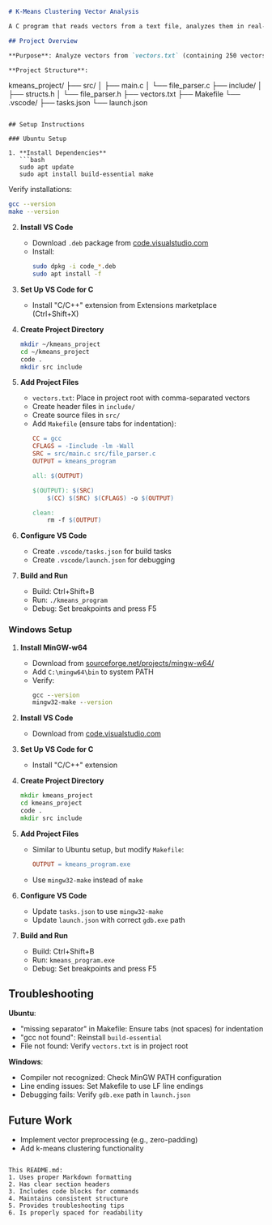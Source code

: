 ```markdown
# K-Means Clustering Vector Analysis

A C program that reads vectors from a text file, analyzes them in real-time for preprocessing needs, and prepares data for k-means clustering.

## Project Overview

**Purpose**: Analyze vectors from `vectors.txt` (containing 250 vectors of 2D to 5D) and recommend preprocessing methods (e.g., zero-padding) for k-means clustering.

**Project Structure**:
```
kmeans_project/
├── src/
│   ├── main.c
│   └── file_parser.c
├── include/
│   ├── structs.h
│   └── file_parser.h
├── vectors.txt
├── Makefile
└── .vscode/
    ├── tasks.json
    └── launch.json
```

## Setup Instructions

### Ubuntu Setup

1. **Install Dependencies**
   ```bash
   sudo apt update
   sudo apt install build-essential make
   ```
   Verify installations:
   ```bash
   gcc --version
   make --version
   ```

2. **Install VS Code**
   - Download `.deb` package from [code.visualstudio.com](https://code.visualstudio.com/)
   - Install:
     ```bash
     sudo dpkg -i code_*.deb
     sudo apt install -f
     ```

3. **Set Up VS Code for C**
   - Install "C/C++" extension from Extensions marketplace (Ctrl+Shift+X)

4. **Create Project Directory**
   ```bash
   mkdir ~/kmeans_project
   cd ~/kmeans_project
   code .
   mkdir src include
   ```

5. **Add Project Files**
   - `vectors.txt`: Place in project root with comma-separated vectors
   - Create header files in `include/`
   - Create source files in `src/`
   - Add `Makefile` (ensure tabs for indentation):
     ```makefile
     CC = gcc
     CFLAGS = -Iinclude -lm -Wall
     SRC = src/main.c src/file_parser.c
     OUTPUT = kmeans_program

     all: $(OUTPUT)

     $(OUTPUT): $(SRC)
         $(CC) $(SRC) $(CFLAGS) -o $(OUTPUT)

     clean:
         rm -f $(OUTPUT)
     ```

6. **Configure VS Code**
   - Create `.vscode/tasks.json` for build tasks
   - Create `.vscode/launch.json` for debugging

7. **Build and Run**
   - Build: Ctrl+Shift+B
   - Run: `./kmeans_program`
   - Debug: Set breakpoints and press F5

### Windows Setup

1. **Install MinGW-w64**
   - Download from [sourceforge.net/projects/mingw-w64/](https://sourceforge.net/projects/mingw-w64/)
   - Add `C:\mingw64\bin` to system PATH
   - Verify:
     ```cmd
     gcc --version
     mingw32-make --version
     ```

2. **Install VS Code**
   - Download from [code.visualstudio.com](https://code.visualstudio.com/)

3. **Set Up VS Code for C**
   - Install "C/C++" extension

4. **Create Project Directory**
   ```cmd
   mkdir kmeans_project
   cd kmeans_project
   code .
   mkdir src include
   ```

5. **Add Project Files**
   - Similar to Ubuntu setup, but modify `Makefile`:
     ```makefile
     OUTPUT = kmeans_program.exe
     ```
   - Use `mingw32-make` instead of `make`

6. **Configure VS Code**
   - Update `tasks.json` to use `mingw32-make`
   - Update `launch.json` with correct `gdb.exe` path

7. **Build and Run**
   - Build: Ctrl+Shift+B
   - Run: `kmeans_program.exe`
   - Debug: Set breakpoints and press F5

## Troubleshooting

**Ubuntu**:
- "missing separator" in Makefile: Ensure tabs (not spaces) for indentation
- "gcc not found": Reinstall `build-essential`
- File not found: Verify `vectors.txt` is in project root

**Windows**:
- Compiler not recognized: Check MinGW PATH configuration
- Line ending issues: Set Makefile to use LF line endings
- Debugging fails: Verify `gdb.exe` path in `launch.json`

## Future Work
- Implement vector preprocessing (e.g., zero-padding)
- Add k-means clustering functionality
```

This README.md:
1. Uses proper Markdown formatting
2. Has clear section headers
3. Includes code blocks for commands
4. Maintains consistent structure
5. Provides troubleshooting tips
6. Is properly spaced for readability